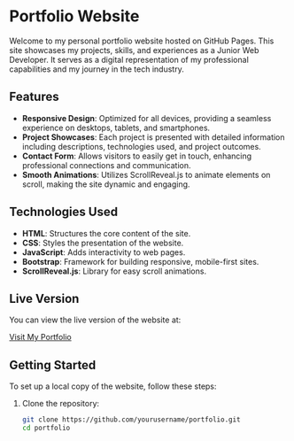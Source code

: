 # Portfolio Website

Welcome to my personal portfolio website hosted on GitHub Pages. This site showcases my projects, skills, and experiences as a Junior Web Developer. It serves as a digital representation of my professional capabilities and my journey in the tech industry.

## Features

- **Responsive Design**: Optimized for all devices, providing a seamless experience on desktops, tablets, and smartphones.
- **Project Showcases**: Each project is presented with detailed information including descriptions, technologies used, and project outcomes.
- **Contact Form**: Allows visitors to easily get in touch, enhancing professional connections and communication.
- **Smooth Animations**: Utilizes ScrollReveal.js to animate elements on scroll, making the site dynamic and engaging.

## Technologies Used

- **HTML**: Structures the core content of the site.
- **CSS**: Styles the presentation of the website.
- **JavaScript**: Adds interactivity to web pages.
- **Bootstrap**: Framework for building responsive, mobile-first sites.
- **ScrollReveal.js**: Library for easy scroll animations.

## Live Version

You can view the live version of the website at:

[Visit My Portfolio](https://davide-esposito.github.io/Portfolio-Website/)

## Getting Started

To set up a local copy of the website, follow these steps:

1. Clone the repository:
   ```bash
   git clone https://github.com/yourusername/portfolio.git
   cd portfolio
